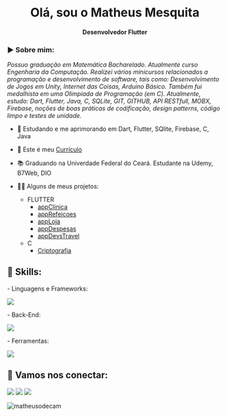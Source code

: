 <h1 align="center">Olá, sou o Matheus Mesquita</h1>
<h4 align="center">Desenvolvedor Flutter</h4>

<h3 align="left">▶️ Sobre mim:</h3>
<p><i>Possuo graduação em Matemática Bacharelado. Atualmente curso Engenharia da Computação. Realizei vários minicursos relacionados a programação e desenvolvimento de software, tais como: Desenvolvimento de Jogos em Unity, Internet das Coisas, Arduino Básico. Também fui medalhista em uma Olimpíada de Programação (em C). Atualmente, estudo: Dart, Flutter, Java, C, SQLite, GIT, GITHUB, API RESTfull, MOBX, Firebase, noções de boas práticas de codificação, design patterns, código limpo e testes de unidade.</i></p>

- 🌱 Estudando e me aprimorando em Dart, Flutter, SQlite, Firebase, C, Java 
- 📑 Este é meu [Currículo](https://github.com/matheusodecam/Curriculo/blob/main/README.md)
- 📚 Graduando na Univerdade Federal do Ceará. Estudante na Udemy, B7Web, DIO 

- 👨‍💻 Alguns de meus projetos: 
  - FLUTTER
    - [appClinica](https://github.com/matheusodecam/Portfolio_Project1)
    - [appRefeicoes](https://github.com/matheusodecam/appRefeicoes.git)
    - [appLoja](https://github.com/matheusodecam/appLoja.git)
    - [appDespesas](https://github.com/matheusodecam/appDespesas.git)
    - [appDevsTravel](https://github.com/matheusodecam/devstravel)
  - C
    - [Criptografia](https://github.com/matheusodecam/TrabalhoCriptografia/tree/master)

<h2 align="left">🔰 Skills:</h2>
<p align="left">
  - Linguagens e Frameworks:
  <p align="left">
  <a href="https://skillicons.dev">
    <img src="https://skillicons.dev/icons?i=flutter,dart,java,c" />
  </a>
</p>
<p align="left">
  - Back-End:
  <p align="left">
  <a href="https://skillicons.dev">
    <img src="https://skillicons.dev/icons?i=sqlite,firebase" />
  </a>
</p>
  - Ferramentas:
<p align="left">
  <p align="left">
  <a href="https://skillicons.dev">
    <img src="https://skillicons.dev/icons?i=git,github" />
  </a>
</p>

<h2 align="left">📲 Vamos nos conectar:</h2>
<p align="left">
<p align="left">
<a href="https://www.linkedin.com/in/matheusodecam/" target="_blank"><img src="https://img.shields.io/badge/-LinkedIn-%230077B5?style=for-the-badge&logo=linkedin&logoColor=white" target="_blank"></a>  
<a href = "mailto:matheusodecam@gmail.com"><img src="https://img.shields.io/badge/Gmail-D14836?style=for-the-badge&logo=gmail&logoColor=white" target="_blank"></a>
<a href="https://www.instagram.com/matheusodecam/" target="_blank"><img src="https://img.shields.io/badge/-Instagram-%23E4405F?style=for-the-badge&logo=instagram&logoColor=white" target="_blank"></a>
<p align="left">
<p align="left">  
<p align="left"> <img src="https://komarev.com/ghpvc/?username=matheusodecam&label=Profile%20views&color=0e75b6&style=flat" alt="matheusodecam" /> </p>
